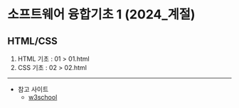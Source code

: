 # 소프트웨어 융합기초 1 (2024_계절)
## HTML/CSS
1. HTML 기초 : 01 > 01.html
2. CSS 기초 : 02 > 02.html
---
+ 참고 사이트
    + [w3school](https://www.w3schools.com/)